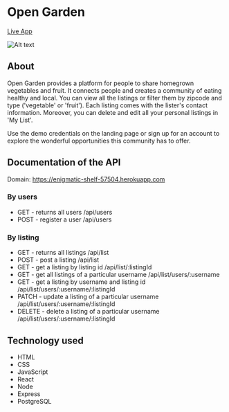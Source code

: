 # Open Garden

[Live App](https://opengarden.wmq516.now.sh)

![Alt text](https://github.com/Mengqi89/open-garden-client/blob/master/src/images/screenshot-opengarden.png "Screenshot of live app" )

## About 
Open Garden provides a platform for people to share homegrown vegetables and fruit. It connects people and creates a community of eating healthy and local. You can view all the listings or filter them by zipcode and type ('vegetable' or 'fruit'). Each listing comes with the lister's contact information. Moreover, you can delete and edit all your personal listings in 'My List'. 

Use the demo credentials on the landing page or sign up for an account to explore the wonderful opportunities this community has to offer.

## Documentation of the API

Domain: https://enigmatic-shelf-57504.herokuapp.com

### By users 
* GET - returns all users /api/users
* POST - register a user /api/users

### By listing
* GET - returns all listings /api/list
* POST - post a listing /api/list
* GET - get a listing by listing id /api/list/:listingId
* GET - get all listings of a particular username /api/list/users/:username
* GET - get a listing by username and listing id /api/list/users/:username/:listingId
* PATCH - update a listing of a particular username /api/list/users/:username/:listingId
* DELETE - delete a listing of a particular username /api/list/users/:username/:listingId

## Technology used

* HTML
* CSS
* JavaScript
* React
* Node
* Express
* PostgreSQL
